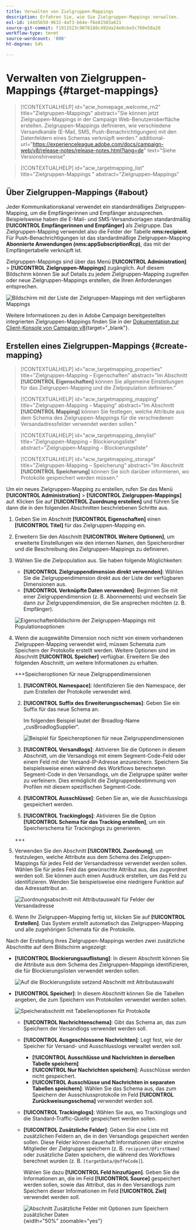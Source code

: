 ```yaml
---
title: Verwalten von Zielgruppen-Mappings
description: Erfahren Sie, wie Sie Zielgruppen-Mappings verwalten.
exl-id: 144d5650-9632-4af3-b64e-f6e81503a621
source-git-commit: f1911523c9076188c492da24e0cbe5c760e58a28
workflow-type: tm+mt
source-wordcount: '808'
ht-degree: 54%

---
```


# Verwalten von Zielgruppen-Mappings {#target-mappings}

>[!CONTEXTUALHELP]
>id="acw_homepage_welcome_rn2"
>title="Zielgruppen-Mappings"
>abstract="Sie können jetzt Zielgruppen-Mappings in der Campaign Web-Benutzeroberfläche erstellen. Zielgruppen-Mappings definieren, wie verschiedene Versandkanäle (E-Mail, SMS, Push-Benachrichtigungen) mit den Datenfeldern eines Schemas verknüpft werden."
>additional-url="https://experienceleague.adobe.com/docs/campaign-web/v8/release-notes/release-notes.html?lang=de" text="Siehe Versionshinweise"

>[!CONTEXTUALHELP]
>id="acw_targetmapping_list"
>title="Zielgruppen-Mappings "
>abstract="Zielgruppen-Mappings"

## Über Zielgruppen-Mappings {#about}

Jeder Kommunikationskanal verwendet ein standardmäßiges Zielgruppen-Mapping, um die Empfängerinnen und Empfänger anzusprechen. Beispielsweise haben die E-Mail- und SMS-Versandvorlagen standardmäßig **[!UICONTROL Empfängerinnen und Empfänger]** als Zielgruppe. Das Zielgruppen-Mapping verwendet also die Felder der Tabelle **nms:recipient**. Für Push-Benachrichtigungen ist das standardmäßige Zielgruppen-Mapping **Abonnierte Anwendungen (nms:appSubscriptionRcp)**, das mit der Empfängertabelle verknüpft ist.

Zielgruppen-Mappings sind über das Menü **[!UICONTROL Administration]** > **[!UICONTROL Zielgruppen-Mappings]** zugänglich. Auf diesem Bildschirm können Sie auf Details zu jedem Zielgruppen-Mapping zugreifen oder neue Zielgruppen-Mappings erstellen, die Ihren Anforderungen entsprechen.

![Bildschirm mit der Liste der Zielgruppen-Mappings mit den verfügbaren Mappings](assets/target-mappings-list.png)

Weitere Informationen zu den in Adobe Campaign bereitgestellten integrierten Zielgruppen-Mappings finden Sie in der [Dokumentation zur Client-Konsole von Campaign v8](https://experienceleague.adobe.com/docs/campaign/campaign-v8/audience/add-profiles/target-mappings.html?lang=de){target="_blank"}.

## Erstellen eines Zielgruppen-Mappings {#create-mapping}

>[!CONTEXTUALHELP]
>id="acw_targetmapping_properties"
>title="Zielgruppen-Mapping – Eigenschaften"
>abstract="Im Abschnitt **[!UICONTROL Eigenschaften]** können Sie allgemeine Einstellungen für das Zielgruppen-Mapping und die Zielpopulation definieren."

>[!CONTEXTUALHELP]
>id="acw_targetmapping_mapping"
>title="Zielgruppen-Mapping – Mapping"
>abstract="Im Abschnitt **[!UICONTROL Mapping]** können Sie festlegen, welche Attribute aus dem Schema des Zielgruppen-Mappings für die verschiedenen Versandadressfelder verwendet werden sollen."

>[!CONTEXTUALHELP]
>id="acw_targetmapping_denylist"
>title="Zielgruppen-Mapping – Blockierungsliste"
>abstract="Zielgruppen-Mapping – Blockierungsliste"

>[!CONTEXTUALHELP]
>id="acw_targetmapping_storage"
>title="Zielgruppen-Mapping – Speicherung"
>abstract="Im Abschnitt **[!UICONTROL Speicherung]** können Sie sich darüber informieren, wo Protokolle gespeichert werden müssen."

Um ein neues Zielgruppen-Mapping zu erstellen, rufen Sie das Menü **[!UICONTROL Administration]** > **[!UICONTROL Zielgruppen-Mappings]** auf. Klicken Sie auf **[!UICONTROL Zuordnung erstellen]** und führen Sie dann die in den folgenden Abschnitten beschriebenen Schritte aus.

1. Geben Sie im Abschnitt **[!UICONTROL Eigenschaften]** einen **[!UICONTROL Titel]** für das Zielgruppen-Mapping ein.

1. Erweitern Sie den Abschnitt **[!UICONTROL Weitere Optionen]**, um erweiterte Einstellungen wie den internen Namen, den Speicherordner und die Beschreibung des Zielgruppen-Mappings zu definieren.

1. Wählen Sie die Zielpopulation aus. Sie haben folgende Möglichkeiten:

   * **[!UICONTROL Zielgruppendimension direkt verwenden]**: Wählen Sie die Zielgruppendimension direkt aus der Liste der verfügbaren Dimensionen aus.
   * **[!UICONTROL Verknüpfte Daten verwenden]**: Beginnen Sie mit einer Zielgruppendimension (z. B. Abonnements) und wechseln Sie dann zur Zielgruppendimension, die Sie ansprechen möchten (z. B. Empfänger).

   ![Eigenschaftenbildschirm der Zielgruppen-Mappings mit Populationsoptionen](assets/target-mappings-properties.png)

1. Wenn die ausgewählte Dimension noch nicht von einem vorhandenen Zielgruppen-Mapping verwendet wird, müssen Schemata zum Speichern der Protokolle erstellt werden. Weitere Optionen sind im Abschnitt **[!UICONTROL Speicher]** verfügbar. Erweitern Sie den folgenden Abschnitt, um weitere Informationen zu erhalten.

   +++Speicheroptionen für neue Zielgruppendimensionen

   1. **[!UICONTROL Namespace]**: Identifizieren Sie den Namespace, der zum Erstellen der Protokolle verwendet wird.
   1. **[!UICONTROL Suffix des Erweiterungsschemas]**: Geben Sie ein Suffix für das neue Schema an.

      Im folgenden Beispiel lautet der Broadlog-Name „cusBroadlogSupplier“.

      ![Beispiel für Speicheroptionen für neue Zielgruppendimensionen](assets/target-mappings-new.png)

   1. **[!UICONTROL Versandlogs]**: Aktivieren Sie die Optionen in diesem Abschnitt, um die Versandlogs mit einem Segment-Code-Feld oder einem Feld mit der Versand-IP-Adresse anzureichern. Speichern Sie beispielsweise einen während des Workflows berechneten Segment-Code in den Versandlogs, um die Zielgruppe später weiter zu verfeinern. Dies ermöglicht die Zielgruppenbestimmung von Profilen mit diesem spezifischen Segment-Code.

   1. **[!UICONTROL Ausschlüsse]**: Geben Sie an, wie die Ausschlusslogs gespeichert werden.

   1. **[!UICONTROL Trackinglogs]**: Aktivieren Sie die Option **[!UICONTROL Schema für das Tracking erstellen]**, um ein Speicherschema für Trackinglogs zu generieren.

   +++

1. Verwenden Sie den Abschnitt **[!UICONTROL Zuordnung]**, um festzulegen, welche Attribute aus dem Schema des Zielgruppen-Mappings für jedes Feld der Versandadresse verwendet werden sollen. Wählen Sie für jedes Feld das gewünschte Attribut aus, das zugeordnet werden soll. Sie können auch einen Ausdruck erstellen, um das Feld zu identifizieren. Wenden Sie beispielsweise eine niedrigere Funktion auf das Adressattribut an.

   ![Zuordnungsabschnitt mit Attributauswahl für Felder der Versandadresse](assets/target-mappings-mapping.png)

1. Wenn Ihr Zielgruppen-Mapping fertig ist, klicken Sie auf **[!UICONTROL Erstellen]**. Das System erstellt automatisch das Zielgruppen-Mapping und alle zugehörigen Schemata für die Protokolle.

Nach der Erstellung Ihres Zielgruppen-Mappings werden zwei zusätzliche Abschnitte auf dem Bildschirm angezeigt:

* **[!UICONTROL Blockierungsauflistung]**: In diesem Abschnitt können Sie die Attribute aus dem Schema des Zielgruppen-Mappings identifizieren, die für Blockierungslisten verwendet werden sollen.

  ![Auf die Blockierungsliste setzend Abschnitt mit Attributauswahl](assets/target-mappings-denylisting.png)

* **[!UICONTROL Speicher]**: In diesem Abschnitt können Sie die Tabellen angeben, die zum Speichern von Protokollen verwendet werden sollen.

  ![Speicherabschnitt mit Tabellenoptionen für Protokolle](assets/target-mappings-storage.png)

   * **[!UICONTROL Nachrichtenschema]**: Gibt das Schema an, das zum Speichern der Versandlogs verwendet werden soll.
   * **[!UICONTROL Ausgeschlossene Nachrichten]**: Legt fest, wie der Speicher für Versand- und Ausschlusslogs verwaltet werden soll.

      * **[!UICONTROL Ausschlüsse und Nachrichten in derselben Tabelle speichern]**
      * **[!UICONTROL Nur Nachrichten speichern]**: Ausschlüsse werden nicht gespeichert.
      * **[!UICONTROL Ausschlüsse und Nachrichten in separaten Tabellen speichern]**: Wählen Sie das Schema aus, das zum Speichern der Ausschlussprotokolle im Feld **[!UICONTROL Zurückweisungsschema]** verwendet werden soll.

   * **[!UICONTROL Trackinglogs]**: Wählen Sie aus, wo Trackinglogs und die Standard-Traffic-Quelle gespeichert werden sollen.
   * **[!UICONTROL Zusätzliche Felder]**: Geben Sie eine Liste mit zusätzlichen Feldern an, die in den Versandlogs gespeichert werden sollen. Diese Felder können dauerhaft Informationen über einzelne Mitglieder der Zielgruppe speichern (z. B. `recipient/@firstName`) oder zusätzliche Daten speichern, die während des Workflows berechnet wurden (z. B. `[targetData/@offeCode]`).

     Wählen Sie dazu **[!UICONTROL Feld hinzufügen]**. Geben Sie die Informationen an, die im Feld **[!UICONTROL Source]** gespeichert werden sollen, sowie das Attribut, das in den Versandlogs zum Speichern dieser Informationen im Feld **[!UICONTROL Ziel]** verwendet werden soll.

     ![Abschnitt Zusätzliche Felder mit Optionen zum Speichern zusätzlicher Daten](assets/target-mappings-additional.png){width="50%" zoomable="yes"}